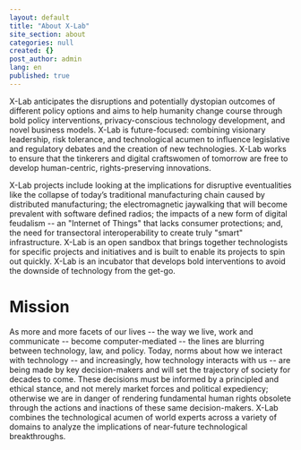 ```yaml
---
layout: default
title: "About X-Lab"
site_section: about
categories: null
created: {}
post_author: admin
lang: en
published: true
---
```


X-Lab anticipates the disruptions and potentially dystopian outcomes of different policy options and aims to help humanity change course through bold policy interventions, privacy-conscious technology development, and novel business models.  X-Lab is future-focused: combining visionary leadership, risk tolerance, and technological acumen to influence legislative and regulatory debates and the creation of new technologies. X-Lab works to ensure that the tinkerers and digital craftswomen of tomorrow are free to develop human-centric, rights-preserving innovations.

X-Lab projects include looking at the implications for disruptive eventualities like the collapse of today’s traditional manufacturing chain caused by distributed manufacturing; the electromagnetic jaywalking that will become prevalent with software defined radios; the impacts of a new form of digital feudalism -- an "Internet of Things" that lacks consumer protections; and, the need for transectoral interoperability to create truly "smart" infrastructure. X-Lab is an open sandbox that brings together technologists for specific projects and initiatives and is built to enable its projects to spin out quickly.  X-Lab is an incubator that develops bold interventions to avoid the downside of technology from the get-go.

# Mission
As more and more facets of our lives -- the way we live, work and communicate -- become computer-mediated -- the lines are blurring between technology, law, and policy. Today, norms about how we interact with technology -- and increasingly, how technology interacts with us -- are being made by key decision-makers and will set the trajectory of society for decades to come. These decisions must be informed by a principled and ethical stance, and not merely market forces and political expediency; otherwise we are in danger of rendering fundamental human rights obsolete through the actions and inactions of these same decision-makers. X-Lab combines the technological acumen of world experts across a variety of domains to analyze the implications of near-future technological breakthroughs.